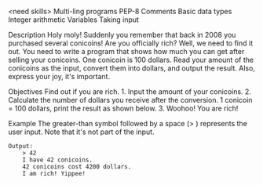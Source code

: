 &lt;need skills&gt;
Multi-ling programs
PEP-8
Comments
Basic data types
Integer arithmetic
Variables
Taking input


Description
    Holy moly! Suddenly you remember that back in 2008 you purchased several conicoins! 
    Are you officially rich? 
    Well, we need to find it out. 
    You need to write a program that shows how much you can get after selling your conicoins. 
    One conicoin is 100 dollars. 
    Read your amount of the conicoins as the input, convert them into dollars, and output the result.
    Also, express your joy, it's important.

Objectives
    Find out if you are rich.
        1. Input the amount of your conicoins.
        2. Calculate the number of dollars you receive after the conversion. 
           1 conicoin = 100 dollars, print the result as shown below.
        3. Woohoo! You are rich!

Example
    The greater-than symbol followed by a space (> ) represents the user input. Note that it's not part of the input.

    Output:
        > 42
        I have 42 conicoins.
        42 conicoins cost 4200 dollars.
        I am rich! Yippee!